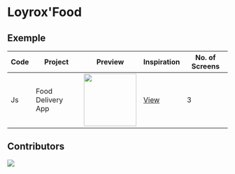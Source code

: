 # Loyrox'Food






## Exemple

| Code | Project | Preview | Inspiration | No. of Screens |
| ------ | ------ | ------ | ------ | ------ |
| Js| Food Delivery App | <img src="https://cdn.dribbble.com/users/1716131/screenshots/14527824/media/c490abc83e617dcfca83cb67ebf279a1.png?compress=1&resize=1200x900" width="120" /> | [View](https://dribbble.com/shots/14527824-Food-Delivery-Mobile-App) | 3 |

## Contributors

<a href="https://github.com/loyrox/">
  <img src="https://cdn.discordapp.com/attachments/973187245932707910/973304170612400188/thumb-1920-128640.png" />
</a>
